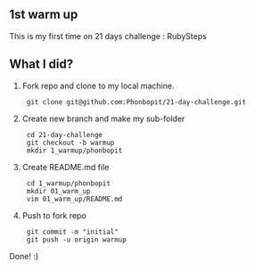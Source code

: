 1st warm up
---
 
This is my first time on 21 days challenge : RubySteps
 
## What I did?
 
1. Fork repo and clone to my local machine.
	
		git clone git@github.com:Phonbopit/21-day-challenge.git
 
2. Create new branch and make my sub-folder
	
		cd 21-day-challenge
		git checkout -b warmup
		mkdir 1_warmup/phonbopit
 
3. Create README.md file
	
		cd 1_warmup/phonbopit
		mkdir 01_warm_up
		vim 01_warm_up/README.md

4. Push to fork repo

		git commit -m "initial"
		git push -u origin warmup
 
Done! :)